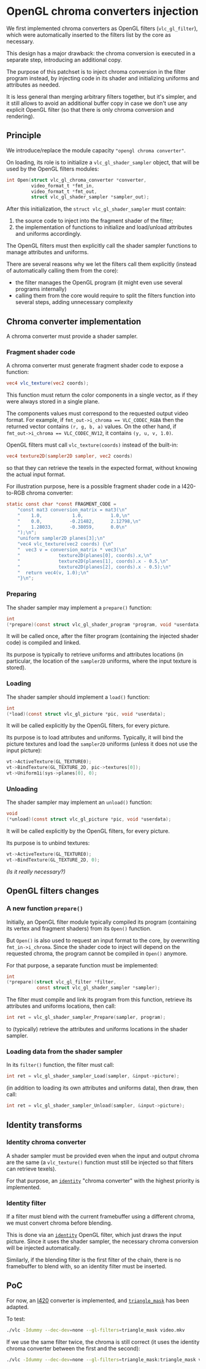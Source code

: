 # OpenGL chroma converters injection

We first implemented chroma converters as OpenGL filters (`vlc_gl_filter`),
which were automatically inserted to the filters list by the core as necessary.

This design has a major drawback: the chroma conversion is executed in a
separate step, introducing an additional copy.

The purpose of this patchset is to inject chroma conversion in the filter
program instead, by injecting code in its shader and initializing uniforms and
attributes as needed.

It is less general than merging arbitrary filters together, but it's simpler,
and it still allows to avoid an additional buffer copy in case we don't use any
explicit OpenGL filter (so that there is only chroma conversion and rendering).

## Principle

We introduce/replace the module capacity `"opengl chroma converter"`.

On loading, its role is to initialize a `vlc_gl_shader_sampler` object, that
will be used by the OpenGL filters modules:

```c
int Open(struct vlc_gl_chroma_converter *converter,
         video_format_t *fmt_in,
         video_format_t *fmt_out,
         struct vlc_gl_shader_sampler *sampler_out);
```

After this initialization, the `struct vlc_gl_shader_sampler` must contain:
 1. the source code to inject into the fragment shader of the filter;
 2. the implementation of functions to initialize and load/unload attributes and
    uniforms accordingly.

The OpenGL filters must then explicitly call the shader sampler functions to
manage attributes and uniforms.

There are several reasons why we let the filters call them explicitly (instead
of automatically calling them from the core):
 - the filter manages the OpenGL program (it might even use several programs
   internally)
 - calling them from the core would require to split the filters function into
   several steps, adding unnecessary complexity


## Chroma converter implementation

A chroma converter must provide a shader sampler.


### Fragment shader code

A chroma converter must generate fragment shader code to expose a function:

```glsl
vec4 vlc_texture(vec2 coords);
```

This function must return the color components in a single vector, as if they
were always stored in a single plane.

The components values must correspond to the requested output video format. For
example, if `fmt_out->i_chroma == VLC_CODEC_RGBA` then the returned vector
contains `(r, g, b, a)` values. On the other hand, if `fmt_out->i_chroma ==
VLC_CODEC_NV12`, it contains `(y, u, v, 1.0)`.

OpenGL filters must call `vlc_texture(coords)` instead of the built-in:

```glsl
vec4 texture2D(sampler2D sampler, vec2 coords)
```

so that they can retrieve the texels in the expected format, without knowing the
actual input format.

For illustration purpose, here is a possible fragment shader code in a
I420-to-RGB chroma converter:

```c
static const char *const FRAGMENT_CODE =
    "const mat3 conversion_matrix = mat3(\n"
    "    1.0,           1.0,          1.0,\n"
    "    0.0,          -0.21482,      2.12798,\n"
    "    1.28033,      -0.38059,      0.0\n"
    ");\n";
    "uniform sampler2D planes[3];\n"
    "vec4 vlc_texture(vec2 coords) {\n"
    "  vec3 v = conversion_matrix * vec3(\n"
    "              texture2D(planes[0], coords).x,\n"
    "              texture2D(planes[1], coords).x - 0.5,\n"
    "              texture2D(planes[2], coords).x - 0.5);\n"
    "  return vec4(v, 1.0);\n"
    "}\n";
```

### Preparing

The shader sampler may implement a `prepare()` function:

```c
int
(*prepare)(const struct vlc_gl_shader_program *program, void *userdata);
```

It will be called once, after the filter program (containing the injected shader
code) is compiled and linked.

Its purpose is typically to retrieve uniforms and attributes locations (in
particular, the location of the `sampler2D` uniforms, where the input texture is
stored).

### Loading

The shader sampler should implement a `load()` function:

```c
int
(*load)(const struct vlc_gl_picture *pic, void *userdata);
```

It will be called explicitly by the OpenGL filters, for every picture.

Its purpose is to load attributes and uniforms. Typically, it will bind the
picture textures and load the `sampler2D` uniforms (unless it does not use the
input picture):

```c
vt->ActiveTexture(GL_TEXTURE0);
vt->BindTexture(GL_TEXTURE_2D, pic->textures[0]);
vt->Uniform1i(sys->planes[0], 0);
```


### Unloading

The shader sampler may implement an `unload()` function:

```c
void
(*unload)(const struct vlc_gl_picture *pic, void *userdata);
```

It will be called explicitly by the OpenGL filters, for every picture.

Its purpose is to unbind textures:

```c
vt->ActiveTexture(GL_TEXTURE0);
vt->BindTexture(GL_TEXTURE_2D, 0);
```

_(Is it really necessary?)_



## OpenGL filters changes

### A new function `prepare()`

Initially, an OpenGL filter module typically compiled its program (containing
its vertex and fragment shaders) from its `Open()` function.

But `Open()` is also used to request an input format to the core, by overwriting
`fmt_in->i_chroma`. Since the shader code to inject will depend on the requested
chroma, the program cannot be compiled in `Open()` anymore.

For that purpose, a separate function must be implemented:

```c
int
(*prepare)(struct vlc_gl_filter *filter,
           const struct vlc_gl_shader_sampler *sampler);
```

The filter must compile and link its program from this function, retrieve its
attributes and uniforms locations, then call:

```c
int ret = vlc_gl_shader_sampler_Prepare(sampler, program);
```

to (typically) retrieve the attributes and uniforms locations in the shader
sampler.


### Loading data from the shader sampler

In its `filter()` function, the filter must call:

```c
int ret = vlc_gl_shader_sampler_Load(sampler, &input->picture);
```

(in addition to loading its own attributes and uniforms data), then draw, then
call:

```c
int ret = vlc_gl_shader_sampler_Unload(sampler, &input->picture);
```


## Identity transforms

### Identity chroma converter

A shader sampler must be provided even when the input and output chroma are the
same (a `vlc_texture()` function must still be injected so that filters can
retrieve texels).

For that purpose, an [`identity`][identity_cc] "chroma converter" with the
highest priority is implemented.

[identity_cc]: modules/video_output/opengl/chroma_converters/identity.c


### Identity filter

If a filter must blend with the current framebuffer using a different chroma, we
must convert chroma before blending.

This is done via an [`identity`][identity_filter] OpenGL filter, which just
draws the input picture. Since it uses the shader sampler, the necessary chroma
conversion will be injected automatically.

Similarly, if the blending filter is the first filter of the chain, there is no
framebuffer to blend with, so an identity filter must be inserted.

[identity_filter]: modules/video_output/opengl/filters/identity.c


## PoC

For now, an [I420] converter is implemented, and [`triangle_mask`] has been
adapted.

[I420]: modules/video_output/opengl/chroma_converters/i420.c
[`triangle_mask`]: modules/video_output/opengl/filters/triangle_mask.c

To test:

```bash
./vlc -Idummy --dec-dev=none --gl-filters=triangle_mask video.mkv
```

If we use the same filter twice, the chroma is still correct (it uses the
identity chroma converter between the first and the second):
```bash
./vlc -Idummy --dec-dev=none --gl-filters=triangle_mask:triangle_mask video.mkv
```
